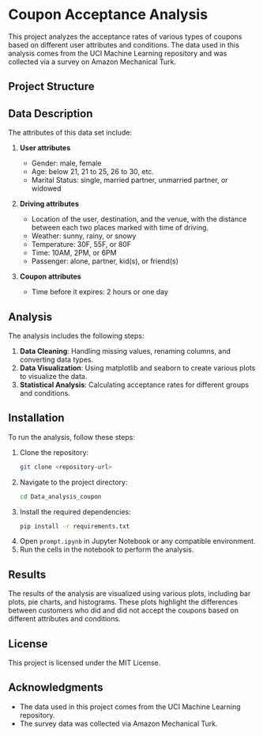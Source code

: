 # Coupon Acceptance Analysis

This project analyzes the acceptance rates of various types of coupons based on different user attributes and conditions. The data used in this analysis comes from the UCI Machine Learning repository and was collected via a survey on Amazon Mechanical Turk.

## Project Structure

## Data Description

The attributes of this data set include:

1. **User attributes**
    - Gender: male, female
    - Age: below 21, 21 to 25, 26 to 30, etc.
    - Marital Status: single, married partner, unmarried partner, or widowed

2. **Driving attributes**
    - Location of the user, destination, and the venue, with the distance between each two places marked with time of driving.
    - Weather: sunny, rainy, or snowy
    - Temperature: 30F, 55F, or 80F
    - Time: 10AM, 2PM, or 6PM
    - Passenger: alone, partner, kid(s), or friend(s)

3. **Coupon attributes**
    - Time before it expires: 2 hours or one day

## Analysis

The analysis includes the following steps:

1. **Data Cleaning**: Handling missing values, renaming columns, and converting data types.
2. **Data Visualization**: Using matplotlib and seaborn to create various plots to visualize the data.
3. **Statistical Analysis**: Calculating acceptance rates for different groups and conditions.

## Installation

To run the analysis, follow these steps:

1. Clone the repository:
    ```sh
    git clone <repository-url>
    ```
2. Navigate to the project directory:
    ```sh
    cd Data_analysis_coupon
    ```
3. Install the required dependencies:
    ```sh
    pip install -r requirements.txt
    ```
4. Open `prompt.ipynb` in Jupyter Notebook or any compatible environment.
5. Run the cells in the notebook to perform the analysis.

## Results

The results of the analysis are visualized using various plots, including bar plots, pie charts, and histograms. These plots highlight the differences between customers who did and did not accept the coupons based on different attributes and conditions.

## License

This project is licensed under the MIT License.

## Acknowledgments

- The data used in this project comes from the UCI Machine Learning repository.
- The survey data was collected via Amazon Mechanical Turk.
